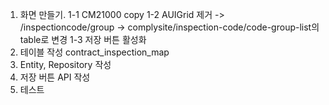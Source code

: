 1. 화면 만들기.
    1-1 CM21000 copy
    1-2 AUIGrid 제거 -> /inspectioncode/group -> complysite/inspection-code/code-group-list의 table로 변경
    1-3 저장 버튼 활성화
2. 테이블 작성 contract_inspection_map
3. Entity, Repository 작성
4. 저장 버튼 API 작성
5. 테스트